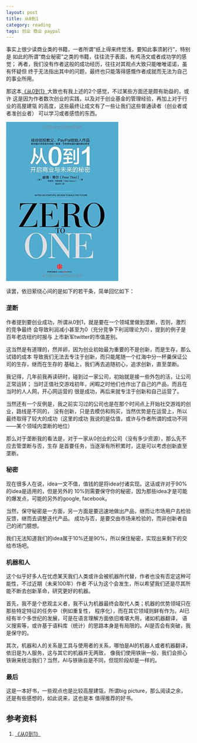 ```yaml
---
layout: post
title: 从0到1
category: reading
tags: 创业 商业 paypal
---
```


事实上很少读商业类的书籍，一者所谓“纸上得来终觉浅，要知此事须躬行”，特别是
如此的所谓“商业秘密”之类的书籍，往往流于表面，有鸡汤文或者成功学的感觉；
再者，我们没有作者这般的成功经历，往往对其观点大致只能唯唯诺诺，虽有怀疑但
终于无法指出其中的问题，最终也只能落得感慨作者成就而无法为自己的事业所用。

那这本[《从0到1》][《从0到1》]大致也有我上述的2个感觉，不过某些方面还是颇有助益的，或许
这是因为作者数次创业的实践，以及对于创业基金的管理经验，再加上对于行业的高屋建瓴
的高度，这些最终让成文有了一些让我们这些普通读者（创业者或者准创业者）
可以学习或者感悟的东西。

![0-1](/assets/images/0_1.jpg)

读罢，依旧萦绕心间的是如下的若干条，简单回忆如下：

### 垄断

作者提到要创业成功，所谓从0到1，就是要在一个领域里做到垄断，否则，激烈的竞争最终
会导致利润减小甚至为0（充分竞争下利润理论为0），提到的例子是百年老店纽约时报与
上市新军twitter的市值差别。

这当然是有道理的，然并卵，因为创业初始最为重要的不是创新，而是生存，那么试错的成本
导致我们无法去专注于创新，而只能尾随一个红海中分一杯羹保证公司的生存，继而在生存的
基础上，我们再去追随初心，追求创新，直至垄断。

我记得，几年前我再读研时，碰到过一家公司，初始就是接一些外包的活，让公司正常运转；
当时正值社交游戏初年，闲暇之时他们也作出了自己的产品，而且在当时的人人网，开心网运营的
很是成功，再后来就专注于创新和自己运营了。

当然还有一个反例是，我之前实习过的公司也是在那个时间点上开始社交游戏的创业，路线是不同的，
没有创新，只是去模仿和购买，当然优势是在运营上，所以最终取得了较大的成功（这里的成功
我说的是估值，或许与作者所谓的成功不同——某个领域内垄断的地位）

那么对于垄断我的看法是，对于一家从0创业的公司（没有多少资源），那么先不应去管垄断与否，生存
是首要任务，当逐渐有所积累时，这是可以考虑创新直至垄断。


### 秘密

现在很多人在说，idea一文不值，值钱的是将idea付诸实现。这话或许对于90%的idea是适用的，但是另外的
10%则需要保守你的秘密，因为那些idea才是可能的爆发点，可能的另外的google, facebook。

当然，保守秘密是一方面，另一方面是要迅速地做出产品，继而让市场用户去检验反馈，继而去调整迭代产品。
成功与否，是要交由市场来检验的，而非创新者自己的闭门臆想。

我们无法知道我们的idea属于10%还是90%，所以保住秘密，实现出来剩下的交给市场吧。


### 机器和人

这个似乎好多人在忧虑某天我们人类或许会被机器所代替，作者也没有否定这种可能性，不过近期（未来100年）作者
不认为这个会发生，所以希望我们还是尽其所能不断去创新革命，研究更好的机器。

首先，我不是个悲观主义者，我不认为机器最终会取代人类；机器的优势领域只在那些特定特征的任务中（例如重复性，
程序化），而在其它领域则鲜有作为。AI已经有半个多世纪的发展，可是在语言理解方面依旧难堪大用，诸如机器翻译，
语义搜索等，或许基于语料库（统计）的思路本身是有局限的。AI是否会有突破，我是保守的。

其次，机器和人的关系是工具与使用者的关系，哪怕是AI的机器人或者机器翻译，依旧是为人服务，这与其它的机器并无两致，
像我们使用铁锹一般，我们会担心铁锹来统治我们？当然，AI与铁锹自是不同，但现阶段却是一样的。

### 最后

这是一本好书，一些观点也是比较高屋建瓴，所谓big picture，那么阅读之余，还是有些感想的，如此说来，这也是本
值得推荐的好书。


## 参考资料
1. [《从0到1》][《从0到1》]


[《从0到1》]: http://book.douban.com/subject/26297606/


